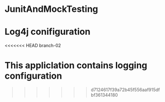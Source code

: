 # JunitAndMockTesting
# Log4j conifiguration

<<<<<<< HEAD
branch-02

This appliclation contains logging configuration
=======
>>>>>>> d7124617f39a72b45f556aaf915dfbf361344180
